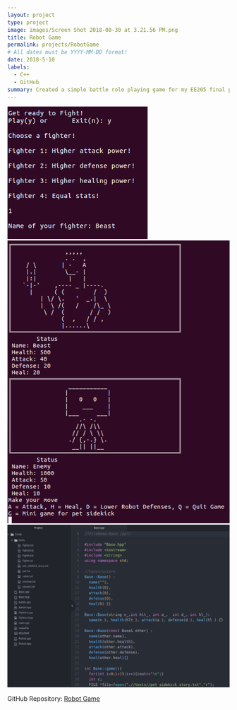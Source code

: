 ```yaml
---
layout: project
type: project
image: images/Screen Shot 2018-08-30 at 3.21.56 PM.png
title: Robot Game
permalink: projects/RobotGame
# All dates must be YYYY-MM-DD format!
date: 2018-5-10
labels:
  - C++
  - GitHub
summary: Created a simple battle role playing game for my EE205 final project
---
```


<div class="ui small rounded images">
    <img class="ui image" src="../images/Screen Shot 2018-08-30 at 3.22.15 PM.png">
    <img class="ui image" src="../images/Screen Shot 2018-08-30 at 3.22.38 PM.png">
    <img class="ui image" src="../images/Screen Shot 2018-08-30 at 3.20.20 PM.png">
  </div>
 
GitHub Repository: <a href="https://github.com/klin6/EE205proj"><i class="large github icon "></i>Robot Game</a>
